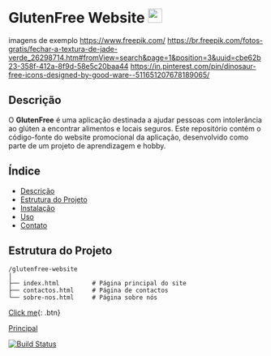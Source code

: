 # GlutenFree Website  <img src='https://github.com/ProjetosLendarios/GlutenFreeApp-Docs/assets/50460047/d1c73d56-eca6-4fed-97a0-f7ac2567f1b9' width='28'>

imagens de exemplo
https://www.freepik.com/
https://br.freepik.com/fotos-gratis/fechar-a-textura-de-jade-verde_26298714.htm#fromView=search&page=1&position=3&uuid=cbe62b23-358f-412a-8f9d-58e5c20baa44
https://in.pinterest.com/pin/dinosaur-free-icons-designed-by-good-ware--511651207678189065/
## Descrição

O **GlutenFree** é uma aplicação destinada a ajudar pessoas com intolerância ao glúten a encontrar alimentos e locais seguros. Este repositório contém o código-fonte do website promocional da aplicação, desenvolvido como parte de um projeto de aprendizagem e hobby.

## Índice

- [Descrição](#descrição)
- [Estrutura do Projeto](#estrutura-do-projeto)
- [Instalação](#instalação)
- [Uso](#uso)
- [Contato](#contato)

## Estrutura do Projeto

```plaintext
/glutenfree-website
│
├── index.html         # Página principal do site
├── contactos.html     # Página de contactos
└── sobre-nos.html     # Página sobre nós
```
[Click me](http://www.google.com){: .btn}


[Principal]()

[![Build Status](https://img.shields.io/github/actions/workflow/status/mdo/github-buttons/ci.yml?branch=master&label=WebSite&logo=github)](https://projetoslendarios.github.io/GlutenFreeApp-Docs/)
